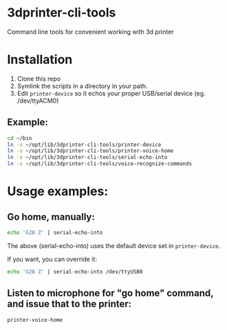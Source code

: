 # 3dprinter-cli-tools
Command line tools for convenient working with 3d printer

# Installation

1. Clone this repo
1. Symlink the scripts in a directory in your path.
1. Edit `printer-device` so it echos your proper USB/serial device (eg. /dev/ttyACM0)

## Example:
```bash
cd ~/bin
ln -s ~/opt/lib/3dprinter-cli-tools/printer-device
ln -s ~/opt/lib/3dprinter-cli-tools/printer-voice-home
ln -s ~/opt/lib/3dprinter-cli-tools/serial-echo-into
ln -s ~/opt/lib/3dprinter-cli-tools/voice-recognize-commands
```
# Usage examples:

## Go home, manually:
```bash
echo 'G28 Z' | serial-echo-into
```
The above (serial-echo-into) uses the default device set in `printer-device`.

If you want, you can override it:
```bash
echo 'G28 Z' | serial-echo-into /dev/ttyUSB0
```

## Listen to microphone for "go home" command, and issue that to the printer:
```bash
printer-voice-home
```


